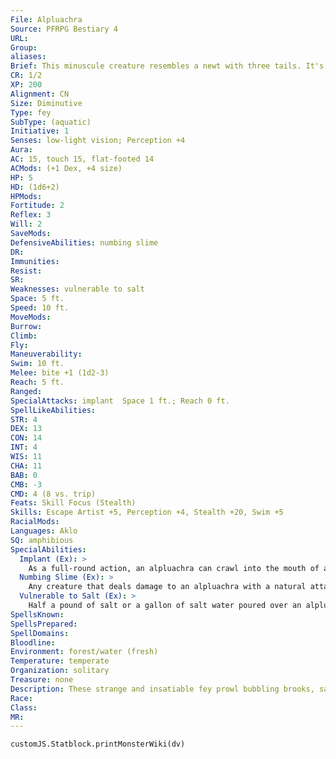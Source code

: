 ```yaml
---
File: Alpluachra
Source: PFRPG Bestiary 4
URL: 
Group: 
aliases: 
Brief: This minuscule creature resembles a newt with three tails. It's covered in a transparent slime, and looks hungry.
CR: 1/2
XP: 200
Alignment: CN
Size: Diminutive
Type: fey
SubType: (aquatic)
Initiative: 1
Senses: low-light vision; Perception +4
Aura: 
AC: 15, touch 15, flat-footed 14
ACMods: (+1 Dex, +4 size)
HP: 5
HD: (1d6+2)
HPMods: 
Fortitude: 2
Reflex: 3
Will: 2
SaveMods: 
DefensiveAbilities: numbing slime
DR: 
Immunities: 
Resist: 
SR: 
Weaknesses: vulnerable to salt
Space: 5 ft.
Speed: 10 ft.
MoveMods: 
Burrow: 
Climb: 
Fly: 
Maneuverability: 
Swim: 10 ft.
Melee: bite +1 (1d2-3)
Reach: 5 ft.
Ranged: 
SpecialAttacks: implant  Space 1 ft.; Reach 0 ft.
SpellLikeAbilities: 
STR: 4
DEX: 13
CON: 14
INT: 4
WIS: 11
CHA: 11
BAB: 0
CMB: -3
CMD: 4 (8 vs. trip)
Feats: Skill Focus (Stealth)
Skills: Escape Artist +5, Perception +4, Stealth +20, Swim +5
RacialMods: 
Languages: Aklo
SQ: amphibious
SpecialAbilities:
  Implant (Ex): >
    As a full-round action, an alpluachra can crawl into the mouth of a helpless creature (no more than three size categories larger than itself) and implant itself into the creature's throat. Once implanted, anything that the creature ingests is instead consumed by the alpluachra, including such substances as elixirs and potions or ingested alchemical items, diseases, drugs, or poisons. Once the alpluachra is implanted, the host creature begins suffering the effects of starvation and thirst (Pathfinder RPG Core Rulebook 444). Due in part to its numbing slime, an implanted alpluachra is difficult to detect. Each time the host creature ingests anything, it gains an automatic Perception check against the alpluachra's Stealth. After the newtlike fey is detected, it can be removed either by consuming at least half a pound of salt or a gallon of salt water, by a remove disease spell cast on the host creature, or by treating the host with a successful DC 15 Heal check. When a Heal check made for this purpose fails by 5 or more, the host creature takes 1d6 points of damage. If the host attempts to remove the alpluachra by eating salt or drinking salt water, it must succeed at a DC 12 Fortitude save or become sickened for 1d8 hours from the reaction with the alpluachra. If the alpluachra dies or becomes unconscious, it is immediately detected by the host creature, and can be removed safely as a full-round action. While implanted, an alpluachra is considered helpless.
  Numbing Slime (Ex): >
    Any creature that deals damage to an alpluachra with a natural attack or an unarmed strike, comes into contact with an alpluachra, or is host to an alpluachra must succeed at a DC 12 Fortitude save or take a -4 penalty on all tactile Perception checks, as well as other skill checks requiring tactile senses (such as Disable Device and Sleight of Hand) for 24 hours. A host creature that fails this saving throw takes the penalty to detect the alpluachra implanted inside it. If the host creature succeeds at the saving throw, it can't be affected by the same alpluachra's numbing slime for another 24 hours.
  Vulnerable to Salt (Ex): >
    Half a pound of salt or a gallon of salt water poured over an alpluachra or consumed by a creature an alpluachra has implanted itself in deals 1d3 points of damage to the alpluachra.
SpellsKnown: 
SpellsPrepared: 
SpellDomains: 
Bloodline: 
Environment: forest/water (fresh)
Temperature: temperate
Organization: solitary
Treasure: none
Description: These strange and insatiable fey prowl bubbling brooks, sauntering streams, and slow-moving rivers in a constant pursuit of food, but the extremely lazy creatures often tire of hunting. Alpluachras find it much easier to slip down a sleeping creature's throat, fall asleep, and dream of fantastic feasts and warm bubbling pools while its host does the eating for it. Because of this, alpluachras always keep an eye on riverbanks, looking for creatures napping near waterways. Once they find potential hosts, alpluachras stealthily slither up and slide down their snoring gullets. Once inside, an alpluachra rests along the walls of the esophagus and devours all the food that comes down the host's throat. The host often starves to death in the process, as the parasite becomes more ravenous over time. Despite their propensity to slowly kill their hosts, alpluachras are slothful rather than cruel. They have no concept of the harm they are doing, lazily enjoying the benefits while the host is still alive.
Race: 
Class: 
MR: 
---
```

```dataviewjs
customJS.Statblock.printMonsterWiki(dv)
```
